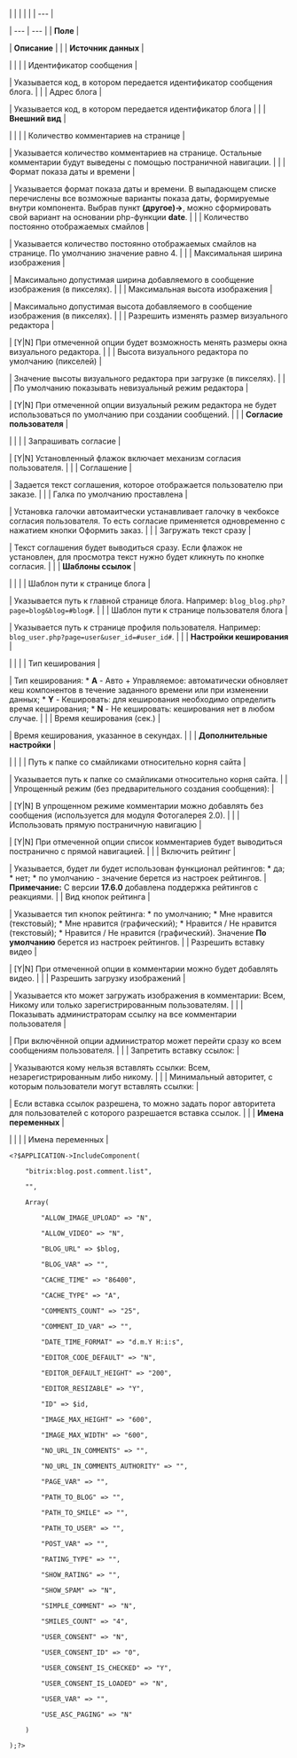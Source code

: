 |  |  |  |  |
| --- |

| --- | --- |
| **Поле** |

| **Описание** | |
| **Источник данных** |

| | |
| Идентификатор сообщения |

| Указывается код, в котором передается идентификатор сообщения блога. | |
| Адрес блога |

| Указывается код, в котором передается идентификатор блога | |
| **Внешний вид** |

| | |
| Количество комментариев на странице |

| Указывается количество комментариев на странице. Остальные комментарии будут выведены с помощью постраничной навигации. | |
| Формат показа даты и времени |

| Указывается формат показа даты и времени. В выпадающем списке перечислены все возможные варианты показа даты, формируемые внутри компонента. Выбрав пункт **(другое)->**, можно сформировать свой вариант на основании php-функции **date**. | |
| Количество постоянно отображаемых смайлов |

| Указывается количество постоянно отображаемых смайлов на странице. По умолчанию значение равно 4. | |
| Максимальная ширина изображения |

| Максимально допустимая ширина добавляемого в сообщение изображения (в пикселях). | |
| Максимальная высота изображения |

| Максимально допустимая высота добавляемого в сообщение изображения (в пикселях). | |
| Разрешить изменять размер визуального редактора |

| [Y|N] При отмеченной опции будет возможность менять размеры окна визуального редактора. | |
| Высота визуального редактора по умолчанию (пикселей) |

| Значение высоты визуального редактора при загрузке (в пикселях). | |
| По умолчанию показывать невизуальный режим редактора |

| [Y|N] При отмеченной опции визуальный режим редактора не будет использоваться по умолчанию при создании сообщений. | |
| **Согласие пользователя** |

| | |
| Запрашивать согласие |

| [Y|N] Установленный флажок включает механизм согласия пользователя. | |
| Соглашение |

| Задается текст соглашения, которое отображается пользователю при заказе. | |
| Галка по умолчанию проставлена |

| Установка галочки автомаитчески устанавливает галочку в чекбоксе согласия пользователя. То есть согласие применяется одновременно с нажатием кнопки Оформить заказ. | |
| Загружать текст сразу |

| Текст соглашения будет выводиться сразу. Если флажок не установлен, для просмотра текст нужно будет кликнуть по кнопке согласия. | |
| **Шаблоны ссылок** |

| | |
| Шаблон пути к странице блога |

| Указывается путь к главной странице блога. Например: `blog_blog.php?page=blog&blog=#blog#`. | |
| Шаблон пути к странице пользователя блога |

| Указывается путь к странице профиля пользователя. Например: `blog_user.php?page=user&user_id=#user_id#`. | |
| **Настройки кеширования** |

| | |
| Тип кеширования |

| Тип кеширования:  * **A** - Авто + Управляемое: автоматически обновляет кеш компонентов в течение заданного времени или при изменении данных; * **Y** - Кешировать: для кеширования необходимо определить время кеширования; * **N** - Не кешировать: кеширования нет в любом случае. | |
| Время кеширования (сек.) |

| Время кеширования, указанное в секундах. | |
| **Дополнительные настройки** |

| | |
| Путь к папке со смайликами относительно корня сайта |

| Указывается путь к папке со смайликами относительно корня сайта. | |
| Упрощенный режим (без предварительного создания сообщения): |

| [Y|N] В упрощенном режиме комментарии можно добавлять без сообщения (используется для модуля Фотогалерея 2.0). | |
| Использовать прямую постраничную навигацию |

| [Y|N] При отмеченной опции список комментариев будет выводиться постранично с прямой навигацией. | |
| Включить рейтинг |

| Указывается, будет ли будет использован функционал рейтингов:  * да; * нет; * по умолчанию - значение берется из настроек рейтингов. | **Примечание:** С версии **17.6.0** добавлена поддержка рейтингов с реакциями. |
| Вид кнопок рейтинга |

| Указывается тип кнопок рейтинга:  * по умолчанию; * Мне нравится (текстовый); * Мне нравится (графический); * Нравится / Не нравится (текстовый); * Нравится / Не нравится (графический).  Значение **По умолчанию** берется из настроек рейтингов. |
| Разрешить вставку видео |

| [Y|N] При отмеченной опции в комментарии можно будет добавлять видео. | |
| Разрешить загрузку изображений |

| Указывается кто может загружать изображения в комментарии: Всем, Никому или только зарегистрированным пользователям. | |
| Показывать администраторам ссылку на все комментарии пользователя |

| При включённой опции администратор может перейти сразу ко всем сообщениям пользователя. | |
| Запретить вставку ссылок: |

| Указываются кому нельзя вставлять ссылки: Всем, незарегистрированным либо никому. | |
| Минимальный авторитет, с которым пользователи могут вставлять ссылки: |

| Если вставка ссылок разрешена, то можно задать порог авторитета для пользователей с которого разрешается вставка ссылок. | |
| **Имена переменных** |

| | |
| Имена переменных |

```
<?$APPLICATION->IncludeComponent(

	"bitrix:blog.post.comment.list",

	"",

	Array(

		"ALLOW_IMAGE_UPLOAD" => "N",

		"ALLOW_VIDEO" => "N",

		"BLOG_URL" => $blog,

		"BLOG_VAR" => "",

		"CACHE_TIME" => "86400",

		"CACHE_TYPE" => "A",

		"COMMENTS_COUNT" => "25",

		"COMMENT_ID_VAR" => "",

		"DATE_TIME_FORMAT" => "d.m.Y H:i:s",

		"EDITOR_CODE_DEFAULT" => "N",

		"EDITOR_DEFAULT_HEIGHT" => "200",

		"EDITOR_RESIZABLE" => "Y",

		"ID" => $id,

		"IMAGE_MAX_HEIGHT" => "600",

		"IMAGE_MAX_WIDTH" => "600",

		"NO_URL_IN_COMMENTS" => "",

		"NO_URL_IN_COMMENTS_AUTHORITY" => "",

		"PAGE_VAR" => "",

		"PATH_TO_BLOG" => "",

		"PATH_TO_SMILE" => "",

		"PATH_TO_USER" => "",

		"POST_VAR" => "",

		"RATING_TYPE" => "",

		"SHOW_RATING" => "",

		"SHOW_SPAM" => "N",

		"SIMPLE_COMMENT" => "N",

		"SMILES_COUNT" => "4",

		"USER_CONSENT" => "N",

		"USER_CONSENT_ID" => "0",

		"USER_CONSENT_IS_CHECKED" => "Y",

		"USER_CONSENT_IS_LOADED" => "N",

		"USER_VAR" => "",

		"USE_ASC_PAGING" => "N"

	)

);?>
```
